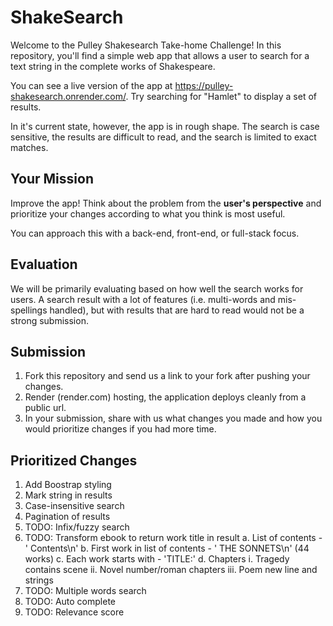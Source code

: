 # ShakeSearch

Welcome to the Pulley Shakesearch Take-home Challenge! In this repository,
you'll find a simple web app that allows a user to search for a text string in
the complete works of Shakespeare.

You can see a live version of the app at
https://pulley-shakesearch.onrender.com/. Try searching for "Hamlet" to display
a set of results.

In it's current state, however, the app is in rough shape. The search is
case sensitive, the results are difficult to read, and the search is limited to
exact matches.

## Your Mission

Improve the app! Think about the problem from the **user's perspective**
and prioritize your changes according to what you think is most useful.

You can approach this with a back-end, front-end, or full-stack focus.

## Evaluation

We will be primarily evaluating based on how well the search works for users. A search result with a lot of features (i.e. multi-words and mis-spellings handled), but with results that are hard to read would not be a strong submission.

## Submission

1. Fork this repository and send us a link to your fork after pushing your changes.
2. Render (render.com) hosting, the application deploys cleanly from a public url.
3. In your submission, share with us what changes you made and how you would prioritize changes if you had more time.

## Prioritized Changes

1. Add Boostrap styling
2. Mark string in results
3. Case-insensitive search
4. Pagination of results
5. TODO: Infix/fuzzy search
6. TODO: Transform ebook to return work title in result
    a. List of contents - '      Contents\n'
    b. First work in list of contents - '               THE SONNETS\n' (44 works)
    c. Each work starts with - 'TITLE:'
    d. Chapters
        i. Tragedy contains scene 
        ii. Novel number/roman chapters 
        iii. Poem new line and strings
7. TODO: Multiple words search
8. TODO: Auto complete
9. TODO: Relevance score
